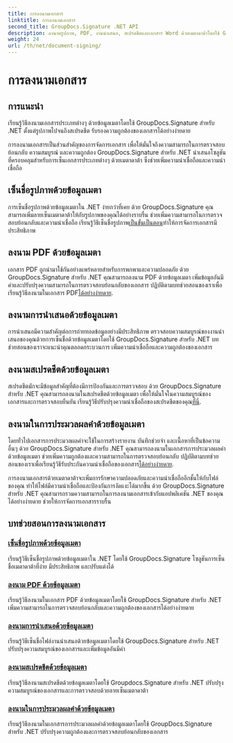 ```yaml
---
title: การลงนามเอกสาร
linktitle: การลงนามเอกสาร
second_title: GroupDocs.Signature .NET API
description: ลงนามรูปภาพ, PDF, งานนำเสนอ, สเปรดชีตและเอกสาร Word ด้วยเมตาดาต้าโดยใช้ GroupDocs.Signature .NET ปรับปรุงความถูกต้องและความสมบูรณ์ของเอกสาร
weight: 24
url: /th/net/document-signing/
---
```


# การลงนามเอกสาร

## การแนะนำ

เรียนรู้วิธีลงนามเอกสารประเภทต่างๆ ด้วยข้อมูลเมตาโดยใช้ GroupDocs.Signature สำหรับ .NET ตั้งแต่รูปภาพไปจนถึงสเปรดชีต รับรองความถูกต้องของเอกสารได้อย่างง่ายดาย

การลงนามเอกสารเป็นส่วนสำคัญของการจัดการเอกสาร เพื่อให้มั่นใจถึงความสามารถในการตรวจสอบย้อนกลับ ความสมบูรณ์ และความถูกต้อง GroupDocs.Signature สำหรับ .NET นำเสนอโซลูชันที่ครอบคลุมสำหรับการเซ็นเอกสารประเภทต่างๆ ด้วยเมตาดาต้า ซึ่งช่วยเพิ่มความน่าเชื่อถือและความน่าเชื่อถือ

## เซ็นชื่อรูปภาพด้วยข้อมูลเมตา
การเซ็นชื่อรูปภาพด้วยข้อมูลเมตาใน .NET ง่ายกว่าที่เคย ด้วย GroupDocs.Signature คุณสามารถเพิ่มลายเซ็นเมตาดาต้าให้กับรูปภาพของคุณได้อย่างราบรื่น ช่วยเพิ่มความสามารถในการตรวจสอบย้อนกลับและความน่าเชื่อถือ เรียนรู้วิธีเซ็นชื่อรูปภาพ[เป็นขั้นเป็นตอน](./sign-image-with-metadata/)ทำให้การจัดการเอกสารมีประสิทธิภาพ

## ลงนาม PDF ด้วยข้อมูลเมตา
 เอกสาร PDF ถูกนำมาใช้กันอย่างแพร่หลายสำหรับการพกพาและความปลอดภัย ด้วย GroupDocs.Signature สำหรับ .NET คุณสามารถลงนาม PDF ด้วยข้อมูลเมตา เพิ่มข้อมูลอันมีค่าและปรับปรุงความสามารถในการตรวจสอบย้อนกลับของเอกสาร ปฏิบัติตามบทช่วยสอนของเราเพื่อเรียนรู้วิธีลงนามในเอกสาร PDF[ได้อย่างง่ายดาย](./sign-pdf-with-metadata/).

## ลงนามการนำเสนอด้วยข้อมูลเมตา
การนำเสนอมีความสำคัญต่อการถ่ายทอดข้อมูลอย่างมีประสิทธิภาพ ตรวจสอบความสมบูรณ์ของงานนำเสนอของคุณด้วยการเซ็นชื่อด้วยข้อมูลเมตาโดยใช้ GroupDocs.Signature สำหรับ .NET บทช่วยสอนของเราจะแนะนำคุณตลอดกระบวนการ เพิ่มความน่าเชื่อถือและความถูกต้องของเอกสาร

## ลงนามสเปรดชีตด้วยข้อมูลเมตา
สเปรดชีตมักจะมีข้อมูลสำคัญที่ต้องมีการป้องกันและการตรวจสอบ ด้วย GroupDocs.Signature สำหรับ .NET คุณสามารถลงนามในสเปรดชีตด้วยข้อมูลเมตา เพื่อให้มั่นใจในความสมบูรณ์ของเอกสารและการตรวจสอบยืนยัน เรียนรู้วิธีปรับปรุงความน่าเชื่อถือของสเปรดชีตของคุณ[ที่นี่](./sign-spreadsheet-with-metadata/).

## ลงนามในการประมวลผลคำด้วยข้อมูลเมตา
 โดยทั่วไปเอกสารการประมวลผลคำจะใช้ในการสร้างรายงาน บันทึกช่วยจำ และเนื้อหาที่เป็นข้อความอื่นๆ ด้วย GroupDocs.Signature สำหรับ .NET คุณสามารถลงนามในเอกสารการประมวลผลคำด้วยข้อมูลเมตา ช่วยเพิ่มความถูกต้องและความสามารถในการตรวจสอบย้อนกลับ ปฏิบัติตามบทช่วยสอนของเราเพื่อเรียนรู้วิธีรับประกันความน่าเชื่อถือของเอกสาร[ได้อย่างง่ายดาย](./sign-word-processing-with-metadata/).

การลงนามเอกสารด้วยเมตาดาต้าจะเพิ่มการรักษาความปลอดภัยและความน่าเชื่อถืออีกชั้นให้กับไฟล์ของคุณ ทำให้ไฟล์มีความน่าเชื่อถือและป้องกันการงัดแงะได้มากขึ้น ด้วย GroupDocs.Signature สำหรับ .NET คุณสามารถรวมความสามารถในการลงนามเอกสารเข้ากับแอปพลิเคชัน .NET ของคุณได้อย่างง่ายดาย ช่วยให้การจัดการเอกสารราบรื่น

## บทช่วยสอนการลงนามเอกสาร
### [เซ็นชื่อรูปภาพด้วยข้อมูลเมตา](./sign-image-with-metadata/)
เรียนรู้วิธีเซ็นชื่อรูปภาพด้วยข้อมูลเมตาใน .NET โดยใช้ GroupDocs.Signature โซลูชันการเซ็นชื่อเมตาดาต้าที่ง่าย มีประสิทธิภาพ และปรับแต่งได้
### [ลงนาม PDF ด้วยข้อมูลเมตา](./sign-pdf-with-metadata/)
เรียนรู้วิธีลงนามในเอกสาร PDF ด้วยข้อมูลเมตาโดยใช้ GroupDocs.Signature สำหรับ .NET เพิ่มความสามารถในการตรวจสอบย้อนกลับและความถูกต้องของเอกสารได้อย่างง่ายดาย
### [ลงนามการนำเสนอด้วยข้อมูลเมตา](./sign-presentation-with-metadata/)
เรียนรู้วิธีเซ็นชื่อไฟล์งานนำเสนอด้วยข้อมูลเมตาโดยใช้ GroupDocs.Signature สำหรับ .NET ปรับปรุงความสมบูรณ์ของเอกสารและเพิ่มข้อมูลอันมีค่า
### [ลงนามสเปรดชีตด้วยข้อมูลเมตา](./sign-spreadsheet-with-metadata/)
เรียนรู้วิธีลงนามสเปรดชีตด้วยข้อมูลเมตาโดยใช้ Groupdocs.Signature สำหรับ .NET ปรับปรุงความสมบูรณ์ของเอกสารและการตรวจสอบด้วยลายเซ็นเมตาดาต้า
### [ลงนามในการประมวลผลคำด้วยข้อมูลเมตา](./sign-word-processing-with-metadata/)
เรียนรู้วิธีลงนามในเอกสารการประมวลผลคำด้วยข้อมูลเมตาโดยใช้ GroupDocs.Signature สำหรับ .NET ปรับปรุงความถูกต้องและการตรวจสอบย้อนกลับของเอกสาร